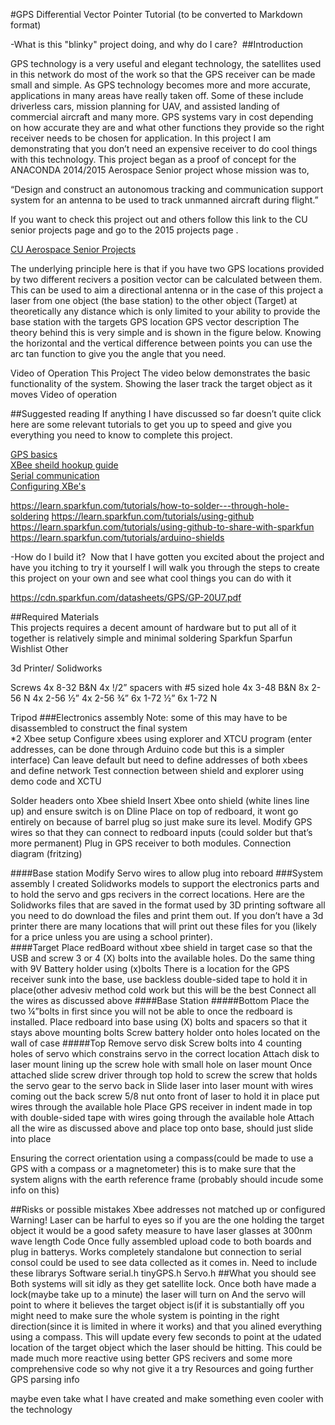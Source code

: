 #GPS Differential Vector Pointer Tutorial
(to be converted to Markdown format) 

-What is this "blinky" project doing, and why do I care? 
##Introduction

GPS technology is a very useful and elegant technology, the satellites used in this network do most of the work so that the GPS receiver can be made small and simple. As GPS technology becomes more and more accurate, applications in many areas have really taken off. Some of these include driverless cars, mission planning for UAV, and assisted landing of commercial aircraft and many more. GPS systems vary in cost depending on how accurate they are and what other functions they provide so the right receiver needs to be chosen for application. In this project I am demonstrating that you don’t need an expensive receiver to do cool things with this technology. 
This project began as a proof of concept for the ANACONDA 2014/2015 Aerospace Senior project whose mission was to,

“Design and construct an autonomous tracking and communication support system for an antenna to be used to track unmanned aircraft during flight.”

If you want to check this project out and others follow this link to the CU senior projects page and go to the 2015 projects page . 

[CU Aerospace Senior Projects](http://www.colorado.edu/aerospace/current-students/undergraduates/senior-design-projects?qt-qt_senior_design_2014_15=1#qt-qt_senior_design_2014_15)

The underlying principle here is that if you have two GPS locations provided by two different recivers a position vector can be calculated between them. This can be used to aim a directional antenna or in the case of this project a laser from one object (the base station) to the other object (Target) at theoretically any distance which is only limited to your ability to provide the base station with the targets GPS location 
GPS vector description
The theory behind this is very simple and is shown in the figure below. Knowing the horizontal and the vertical difference between points you can use the arc tan function to give you the angle that you need. 

Video of Operation
This Project
The video below demonstrates the basic functionality of the system. Showing the laser track the target object as it moves
Video of operation

##Suggested reading
If anything I have discussed so far doesn’t quite click here are some relevant tutorials to get you up to speed and give you everything you need to know to complete this project.  

[GPS basics](https://learn.sparkfun.com/tutorials/gps-basics)  
[XBee sheild hookup guide](https://learn.sparkfun.com/tutorials/xbee-shield-hookup-guide)  
[Serial communication](https://learn.sparkfun.com/tutorials/serial-communication)  
[Configuring XBe's](https://learn.sparkfun.com/tutorials/exploring-xbees-and-xctu-retired)  

https://learn.sparkfun.com/tutorials/how-to-solder---through-hole-soldering
https://learn.sparkfun.com/tutorials/using-github
https://learn.sparkfun.com/tutorials/using-github-to-share-with-sparkfun
https://learn.sparkfun.com/tutorials/arduino-shields





-How do I build it? 
Now that I have gotten you excited about the project and have you itching to try it yourself I will walk you through the steps to create this project on your own and see what cool things you can do with it

https://cdn.sparkfun.com/datasheets/GPS/GP-20U7.pdf

##Required Materials	
This projects requires a decent amount of hardware but to put all of it together is relatively simple and minimal soldering 
Sparkfun
Sparfun Wishlist
Other

3d Printer/ Solidworks

Screws
4x 8-32 B&N
4x !/2” spacers with #5 sized hole
4x 3-48 B&N
8x 2-56 N
4x 2-56 ½”
4x 2-56 ¾”
6x 1-72 ½”
6x 1-72 N

Tripod
###Electronics assembly
Note: some of this may have to be disassembled to construct the final system  
*2
Xbee setup
Configure xbees using explorer and XTCU program (enter addresses, can be done through Arduino code but this is a simpler interface)
Can leave default but need to define addresses of both xbees and define network
Test connection between shield and explorer using demo code and XCTU


Solder headers onto Xbee shield
Insert Xbee onto shield (white lines line up) and ensure switch is on Dline
Place on top of redboard, it wont go entirely on because of barrel plug so just make sure its level.
Modify GPS wires so that they can connect to redboard inputs (could solder but that’s more permanent)
Plug in GPS receiver to both modules.
Connection diagram (fritzing)

####Base station 
Modify Servo wires to allow plug into reboard
###System assembly 
I created Solidworks models to support the electronics parts and to hold the servo and gps recivers in the correct locations. Here are the Solidworks files that are saved in the format used by 3D printing software all you need to do download the files and print them out. If you don’t have a 3d printer there are many locations that will print out these files for you (likely for a price unless you are using a school printer).  
####Target
Place redBoard without xbee shield in   target case so that the USB and screw 3 or 4 (X) bolts into the available holes. 
Do the same thing with  9V Battery holder using (x)bolts
There is a location for the GPS receiver sunk into the base, use backless double-sided tape to hold it in place(other advesiv method cold work but this will be the best
Connect all the wires as discussed above
####Base Station
#####Bottom
Place the two ¼”bolts in first since you will not be able to once the redboard is installed. 
Place redboard into base using (X) bolts and spacers so that it stays above mounting bolts
Screw battery holder onto holes located on the wall of case
#####Top
Remove servo disk
Screw bolts into 4 counting holes of servo which constrains servo in the correct location
Attach disk to laser mount lining up the screw hole with small hole on laser mount
Once attached slide screw driver through top hold to screw the screw that holds the servo gear to the servo back in 
Slide laser into laser mount with wires coming out the back screw 5/8 nut onto front of laser to hold it in place put wires through the available hole
Place GPS receiver in indent made in top with double-sided tape with wires going through the available hole
Attach all the wire as discussed above and place top onto base, should just slide into place


Ensuring the correct orientation using a compass(could be made to use a GPS with a compass or a magnetometer) this is to make sure that the system aligns with the earth reference frame (probably should incude some info on this)

##Risks or possible mistakes
Xbee addresses not matched up or configured
Warning! Laser can be harful to eyes so if you are the one holding the target object it would be a good safety measure to have laser glasses at 300nm wave length 
Code
Once fully assembled upload code to both boards and plug in batterys. Works completely standalone but connection to serial consol could be used to see data collected as it comes in.
Need to include these librarys
Software serial.h
tinyGPS.h
Servo.h
##What you should see
Both systems will sit idly as they get satellite lock. Once both have made a lock(maybe take up to a minute) the laser will turn on And the servo will point to where it believes the target object is(if it is substantially off you might need to make sure the whole system is pointing in the right direction(since it is limited in where it works) and that you alined everything using a compass. This will update every few seconds to point at the udated location of the target object which the laser should be hitting. This could be made much more reactive using better GPS recivers and some more comprehensive code so why not give it a try
Resources and going further
GPS parsing info

maybe even take what I have created and make something even cooler with the technology
